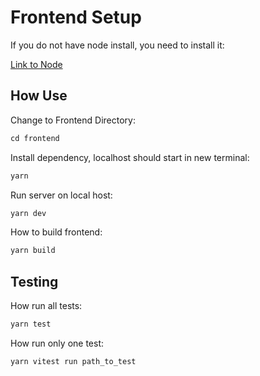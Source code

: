 # Frontend Setup

If you do not have node install, you need to install it:

[Link to Node](https://nodejs.org/en)

## How Use

Change to Frontend Directory:

```ts
cd frontend
```

Install dependency, localhost should start in new terminal:

```ts
yarn 
```

Run server on local host:

```ts
yarn dev
```

How to build frontend:

```ts
yarn build
```

## Testing

How run all tests:

```ts
yarn test
```

How run only one test:

```ts
yarn vitest run path_to_test
```
